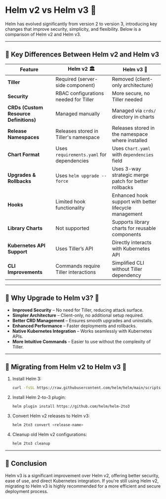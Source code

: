 # Helm v2 vs Helm v3 🔄

Helm has evolved significantly from version 2 to version 3, introducing key changes that improve security, simplicity, and flexibility. Below is a comparison of Helm v2 and Helm v3.

---

## 📌 Key Differences Between Helm v2 and Helm v3

| Feature | Helm v2 🏛️ | Helm v3 🚀 |
|---------|------------|------------|
| **Tiller** | Required (server-side component) | Removed (client-only architecture) |
| **Security** | RBAC configurations needed for Tiller | More secure, no Tiller needed |
| **CRDs (Custom Resource Definitions)** | Managed manually | Managed via `crds/` directory in charts |
| **Release Namespaces** | Releases stored in Tiller's namespace | Releases stored in the namespace where installed |
| **Chart Format** | Uses `requirements.yaml` for dependencies | Uses `Chart.yaml` with `dependencies` field |
| **Upgrades & Rollbacks** | Uses `helm upgrade --force` | Uses 3-way strategic merge patch for better rollbacks |
| **Hooks** | Limited hook functionality | Enhanced hook support with better lifecycle management |
| **Library Charts** | Not supported | Supports library charts for reusable components |
| **Kubernetes API Support** | Uses Tiller’s API | Directly interacts with Kubernetes API |
| **CLI Improvements** | Commands require Tiller interactions | Simplified CLI without Tiller dependency |

---

## 📌 Why Upgrade to Helm v3? 🚀

- **Improved Security** – No need for Tiller, reducing attack surface.
- **Simpler Architecture** – Client-only, no additional setup required.
- **Better CRD Management** – Ensures smooth upgrades and uninstalls.
- **Enhanced Performance** – Faster deployments and rollbacks.
- **Native Kubernetes Integration** – Works seamlessly with Kubernetes APIs.
- **More Intuitive Commands** – Easier to use without the complexity of Tiller.

---

## 📌 Migrating from Helm v2 to Helm v3 🔄

1. Install Helm 3:
   ```bash
   curl -fsSL https://raw.githubusercontent.com/helm/helm/main/scripts/get-helm-3 | bash
   ```
2. Install Helm 2-to-3 plugin:
   ```bash
   helm plugin install https://github.com/helm/helm-2to3
   ```
3. Convert Helm v2 releases to Helm v3:
   ```bash
   helm 2to3 convert <release-name>
   ```
4. Cleanup old Helm v2 configurations:
   ```bash
   helm 2to3 cleanup
   ```

---

## 📌 Conclusion
Helm v3 is a significant improvement over Helm v2, offering better security, ease of use, and direct Kubernetes integration. If you're still using Helm v2, migrating to Helm v3 is highly recommended for a more efficient and secure deployment process.



